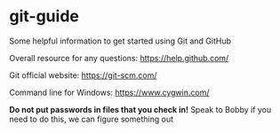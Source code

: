 # git-guide

Some helpful information to get started using Git and GitHub

Overall resource for any questions: https://help.github.com/

Git official website: https://git-scm.com/

Command line for Windows: https://www.cygwin.com/

**Do not put passwords in files that you check in!** Speak to Bobby if you need to do this, we can figure something out
